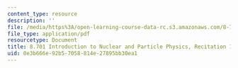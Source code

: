 ```yaml
---
content_type: resource
description: ''
file: /media/https%3A/open-learning-course-data-rc.s3.amazonaws.com/8-701-introduction-to-nuclear-and-particle-physics-fall-2020/0e3b666e92b57058814e27895bb30ea1_MIT8_701f20_rec13.pdf
file_type: application/pdf
resourcetype: Document
title: 8.701 Introduction to Nuclear and Particle Physics, Recitation 13
uid: 0e3b666e-92b5-7058-814e-27895bb30ea1
---
```

